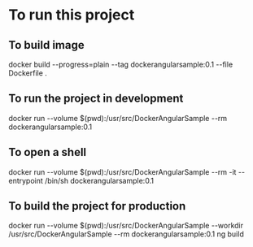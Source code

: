 # To run this project

## To build image

docker build --progress=plain --tag dockerangularsample:0.1 --file Dockerfile .

## To run the project in development

docker run --volume $(pwd):/usr/src/DockerAngularSample --rm dockerangularsample:0.1

## To open a shell

docker run --volume $(pwd):/usr/src/DockerAngularSample --rm -it --entrypoint /bin/sh  dockerangularsample:0.1

## To build the project for production

docker run --volume $(pwd):/usr/src/DockerAngularSample --workdir /usr/src/DockerAngularSample --rm dockerangularsample:0.1 ng build
